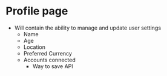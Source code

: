 # Profile page

- Will contain the ability to manage and update user settings
  - Name
  - Age
  - Location
  - Preferred Currency
  - Accounts connected
    - Way to save API
